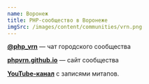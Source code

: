 ```yaml
---
name: Воронеж
title: PHP-сообщество в Воронеже
imgSrc: /images/content/communities/vrn.png
---
```


**[@php_vrn](https://t.me/php_vrn)** — чат городского сообщества

**[phpvrn.github.io](https://phpvrn.github.io/)** — сайт сообщества

**[YouTube-канал](https://www.youtube.com/@phpvrn)** с записями митапов.
